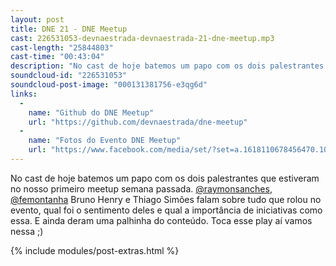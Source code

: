 ```yaml
---
layout: post
title: DNE 21 - DNE Meetup
cast: 226531053-devnaestrada-devnaestrada-21-dne-meetup.mp3
cast-length: "25844803"
cast-time: "00:43:04"
description: "No cast de hoje batemos um papo com os dois palestrantes que estiveram no nosso primeiro meetup semana passada. @raymonsanches, @femontanha, Bruno Henry e Thiago Simões falam sobre tudo que rolou no evento, qual foi o sentimento deles e qual a importância de iniciativas como essa. E ainda deram uma palhinha do conteúdo. Toca esse play aí vamos nessa ;)"
soundcloud-id: "226531053"
soundcloud-post-image: "000131381756-e3qg6d"
links:
  -
    name: "Github do DNE Meetup"
    url: "https://github.com/devnaestrada/dne-meetup"
  -
    name: "Fotos do Evento DNE Meetup"
    url: "https://www.facebook.com/media/set/?set=a.1618110678456470.1073741830.1575195639414641"
---
```


No cast de hoje batemos um papo com os dois palestrantes que estiveram no nosso primeiro meetup semana passada. [@raymonsanches](http://twitter.com/raymonsanches), [@femontanha](http://twitter.com/femontanha) Bruno Henry e Thiago Simões falam sobre tudo que rolou no evento, qual foi o sentimento deles e qual a importância de iniciativas como essa. E ainda deram uma palhinha do conteúdo. Toca esse play aí vamos nessa ;)

{% include modules/post-extras.html %}